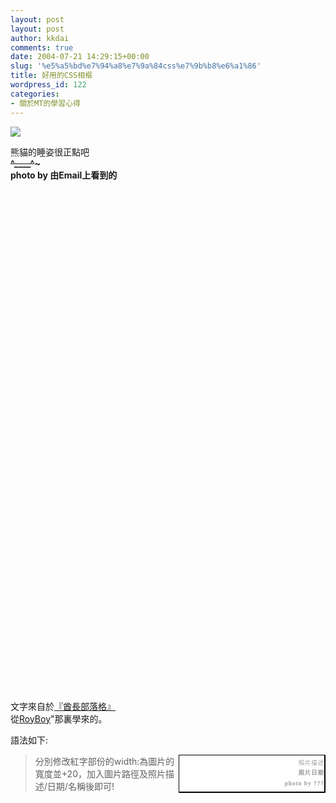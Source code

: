 ```yaml
---
layout: post
layout: post
author: kkdai
comments: true
date: 2004-07-21 14:29:15+00:00
slug: '%e5%a5%bd%e7%94%a8%e7%9a%84css%e7%9b%b8%e6%a1%86'
title: 好用的CSS相框
wordpress_id: 122
categories:
- 關於MT的學習心得
---
```


![](http://www.evanlin.com/blog/archives/0721/panda2.jpg)

熊貓的睡姿很正點吧  
**~~^____^~~~  
photo by 由Email上看到的**






　




　




　




　




　




　




　




　




　




　




　




　




　




　




　




　




　




　




　




　




　




　




　




　


<!-- more -->



  
  

文字來自於[『酋長部落格』](http://www.chieftain.idv.tw/blog/)  
從[RoyBoy](http://roy.nicetypo.com/nt/roylee.nsf/ContentBypermaLink/8C74133EB6343FAA48256EA100516ECC)"那裏學來的。

語法如下:


<blockquote>
  
> 
> <div style="width:232px;padding:10px 10px
  20px 10px; border-width:1px 2px 2px 1px; border-style:solid; border-color:black;
  background:white;float:right;"><img src="圖片路徑"
  style="border:1px solid #999999" /><p style="margin:4px
  0; font:7pt/180%
  verdana;letter-spacing:1px;color:#999999;text-align:right">照片描述<br><b>照片日期<br>photo
  by ???</b></p></div>
> 
> 
</blockquote>




  

分別修改紅字部份的width:為圖片的寬度並+20，加入圖片路徑及照片描述/日期/名稱後即可!  





